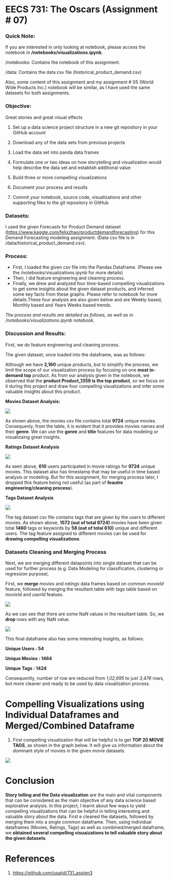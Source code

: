 # EECS 731: The Oscars (Assignment # 07)


### Quick Note:
If you are interested in only looking at notebook, please access the notebook in **/notebooks/visualizations.ipynb**.

/notebooks: Contains the notebook of this assignment.

/data: Contains the data csv file (historical_product_demand.csv)

Also, some content of this assignment and my assignment # 05 (World Wide Products Inc.) notebook will be similar, as I have used the same datasets for both assignments.

### Objective:

Great stories and great visual effects

1. Set up a data science project structure in a new git repository in your GitHub account

2. Download any of the data sets from previous projects

3. Load the data set into panda data frames

4. Formulate one or two ideas on how storytelling and visualization would help describe the data set and establish additional value

5. Build three or more compelling visualizations

6. Document your process and results

7. Commit your notebook, source code, visualizations and other supporting files to the git repository in GitHub


### Datasets:

I used the given Forecasts for Product Demand dataset (https://www.kaggle.com/felixzhao/productdemandforecasting) for this Demand Forecasting modeling assignment. (Data csv file is in /data/historical_product_demand.csv).

### Process:

<ul>
<li>First, I loaded the given csv file into the Pandas Dataframe. (Please see the /notebooks/visualizations.ipynb for more details)</li>
<li>Then, I did feature engineering and cleaning process.</li>
 <li> Finally, we drew and analyzed four time-based compelling visualizations to get some insights about the given dataset products, and inferred some key facts from these graphs. Please refer to notebook for more details.These four analysis are also given below and are Weekly based, Monthly based and Years Weeks based trends.</li>
 </ul>

*The process and results are detailed as follows, as well as in /notebooks/visualizations.ipynb notebook.*

### Discussion and Results:

First, we do feature engineering and cleaning process.

The given dataset, once loaded into the dataframe, was as follows:



Although we have **2,160** unique products, but to simplify the process, we limit the scope of our visualization process by focusing on one **most in-demand top** product. As from our analysis given in the notebook, we observed that the **product Product_1359 is the top product**, so we focus on it during this project and draw four compelling visualizations and infer some valuable insights about this product. 



**Movies Dataset Analysis:**

![](figs/fig1u.png)

As shown above, the movies csv file contains total **9724** unique movies. Consequenly, from the table, it is evident that it provides movies names and their **genre**. We can use the **genre** and **title** features for data modeling or visualizaing great insights.

**Ratings Dataset Analysis**

![](figs/fig2u.png)


As seen above, **610** users participated in movie ratings for **9724** unique movies. This dataset also has timestamp that may be useful in time based analysis or modeling. But for this assignment, for merging process later, I dropped this feature being not useful (as part of **feautre engineering/cleaning process**).


**Tags Dataset Analysis**

![](figs/fig3u.png)


The tag dataset csv file contains tags that are given by the users to different movies. As shown above, **1572 (out of total 9724)** movies have been given total **1460** tags or keywords by **58 (out of total 610)** unique and different users. The tag feature assigned to different movies can be used for **drawing compelling visualizations**.

### Datasets Cleaning and Merging Process

Next, we are merging different datapoints into single dataset that can be used for further process (e.g. Data Modeling for classification, clustering or regression purpose).

First, we **merge** *movies* and *ratings* data frames based on common *movieId* feature, followed by merging the resultant table with tags table based on *movieId* and *userId* featues.


![](figs/fig5u.png)

As we can see that there are some NaN values in the resultant table. So, we **drop** rows with any NaN value.

![](figs/fig6u.png)


This final dataframe also has some interesting insights, as follows:

**Unique Users :  54**

**Unique Movies :  1464**

**Unique Tags :  1424**


Consequently, number of row are reduced from *1,02,695* to just *3,476* rows, but more cleaner and ready to be used by data visualization process.

# Compelling Visualizations using Individual Dataframes and Merged/Combined Dataframe

1) First compelling visualization that will be helpful is to get **TOP 20 MOVIE TAGS**, as shown in the graph below. It will give us information about the dominant style of movies in the given movie datasets.


![](figs/fig4u.png)



# Conclusion

**Story telling and the Data visualization** are the main and vital components that can be considered as the main objective of any data science based explorative analysis. In this project, I learnt about few ways to yield compelling visualizations that can be helpful in telling interesting and valuable story about the data. First e cleaned the datasets, followed by merging them into a single common dataframe. Then, using individual dataframes (Movies, Ratings, Tags) as well as combined/merged dataframe, we **obtained several compelling visuaizations to tell valuable story about the given datasets**.


# References

1) https://github.com/usajid/731_assign3
